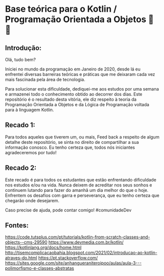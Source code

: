 # Base teórica para o Kotlin / Programação Orientada a Objetos 🚀🚀
## Introdução:
Olá, tudo bem? 

Iniciei no mundo da programação em Janeiro de 2020, desde lá eu enfrentei diversas barreiras teóricas e práticas que me deixaram cada vez mais fascinada pela área de tecnologia. 

Para solucionar esta dificuldade, dediquei-me aos estudos por uma semana e armazenei todo o conhecimento obtido ao decorrer dos dias. Este repositório é o resultado desta vitória, ele diz respeito à teoria da Programação Orientada a Objetos  e da Lógica de Programação voltada para à linguagem Kotlin.

## Recado 1:
Para todos aqueles que tiverem um, ou mais, Feed back a respeito de algum detalhe deste repositório, se sinta no direito de compartilhar a sua informação conosco. Eu tenho certeza que, todos nós iniciantes agradeceremos por tudo! 

## Recado 2:
Este recado é para todos os estudantes que estão enfrentando dificuldade nos estudos e/ou na vida. Nunca deixem de acreditar nos seus sonhos e continuem lutando para fazer do amanhã um dia melhor do que o hoje. Enfrentem os desafios com garra e perseverança, que eu tenho certeza que chegarão onde desejarem.

Caso precise de ajuda, pode contar comigo! #comunidadeDev

## Fontes:
https://code.tutsplus.com/pt/tutorials/kotlin-from-scratch-classes-and-objects--cms-29590
https://www.devmedia.com.br/kotlin/
https://kotlinlang.org/docs/home.html
http://tisemcomplicacaobahia.blogspot.com/2021/02/introducao-ao-kotlin-atraves-do.html
https://pt.stackoverflow.com/
https://sites.google.com/site/anhangueraniteroipoo/aulas/aula-3---polimorfismo-e-classes-abstratas


